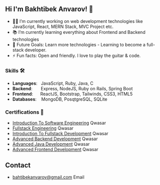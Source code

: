 ## Hi I'm Bakhtibek Anvarov! 👋
- 👨‍💻 I’m currently working on web development technologies like JavaScript, React, MERN Stack, MVC Project etc.
- 📚 I’m currently learning everything about Frontend and Backend technologies
- 🎯 Future Goals: Learn more technologies - Learning to become a full-stack developer.
- ⚡ Fun facts: Open and friendly. I love to play the guitar & code.

### Skills 🛠️
- **Languages**: &nbsp;                          JavaScript, Ruby, Java, C
- **Backend**:   &nbsp;&nbsp;&nbsp;&nbsp;&nbsp;  Express, NodeJS, Ruby on Rails, Spring Boot
- **Frontend**:  &nbsp;&nbsp;&nbsp;&nbsp;        ReactJS, Bootstrap, Tailwinds, CSS3, HTML5
- **Databases**: &nbsp;&nbsp;                    MongoDB, PosqtgreSQL, SQLite

### Certifications 📜
- [Introduction To Software Engineering](https://upskill.us.qwasar.io/certificates/MTIwMy1hbnZhcm92X2ItbWFyLTIwMjEtMTEtZWUwZA==) Qwasar
- [Fullstack Engineering](https://upskill.us.qwasar.io/certificates/MTM1Ni1hbnZhcm92X2ItanVsLTIwMjEtMzAtYzQ0ZQ==) Qwasar
- [Introduction To Fullstack Development](https://upskill.us.qwasar.io/certificates/MTM0Ni1hbnZhcm92X2ItanVsLTIwMjEtMzAtYjg0NQ==) Qwasar
- [Advanced Backend Development](https://upskill.us.qwasar.io/certificates/MTI1NC1hbnZhcm92X2ItbWF5LTIwMjEtMjAtNTYyMw==) Qwasar
- [Advanced Java Development](https://upskill.us.qwasar.io/certificates/MTQxOC1hbnZhcm92X2ItZmViLTIwMjItMDYtMWMyZA==) Qwasar
- [Advanced Frontend Development](https://upskill.us.qwasar.io/certificates/MTI1Mi1hbnZhcm92X2ItbWF5LTIwMjEtMjAtYzIyZg==) Qwasar

## Contact
- [bahtibekanvarov@gmail.com](./) Email
